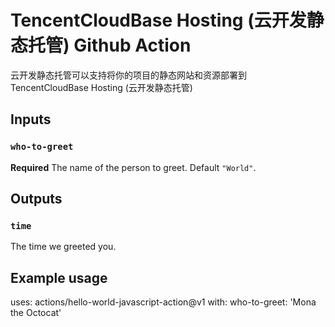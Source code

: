 # TencentCloudBase Hosting (云开发静态托管) Github Action

云开发静态托管可以支持将你的项目的静态网站和资源部署到 TencentCloudBase Hosting (云开发静态托管)

## Inputs

### `who-to-greet`

**Required** The name of the person to greet. Default `"World"`.

## Outputs

### `time`

The time we greeted you.

## Example usage

uses: actions/hello-world-javascript-action@v1
with:
  who-to-greet: 'Mona the Octocat'